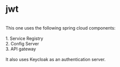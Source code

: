 # jwt
<br />
This one uses the following spring cloud components: </br />
<br />
1. Service Registry<br />
2. Config Server<br />
3. API gateway<br />
<br />
It also uses Keycloak as an authentication server.<br />
